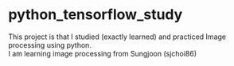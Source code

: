 # python_tensorflow_study

This project is that I studied (exactly learned) and practiced Image processing using python. <br>
I am learning image processing from Sungjoon (sjchoi86) <br>


